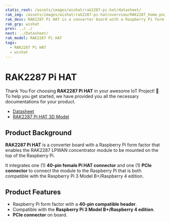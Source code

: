 ```yaml
---
static_root: /assets/images/wishat/rak2287-pi-hat/datasheet/
rak_img: /assets/images/wishat/rak2287-pi-hat/overview/RAK2287_home.png
rak_desc: RAK2287 Pi HAT is a converter board with a Raspberry Pi form factor with a 40-pin compatible header that enables the RAK2287 LPWAN concentrator module to be mounted on the top of the Raspberry Pi.
rak_grp: wishat
prev: ../../
next: ../Datasheet/
rak_model: RAK2287 Pi HAT
tags:
  - RAK2287 Pi HAT
  - wishat
---
```


# RAK2287 Pi HAT
Thank You For choosing **RAK2287 Pi HAT** in your awesome IoT Project! 🎉 To help you get started, we have provided you all the necessary documentations for your product.

* [Datasheet](../Datasheet/)
* [RAK2287 Pi HAT 3D Model](https://downloads.rakwireless.com/3D_File/WisHat/PWB-RAK2287_PI_HAT.stp)


<!-- <rk-img
  :src="`${$frontmatter.static_root}/1.rak2287-pi-hat.png`"
  width="75%"
  caption="RAK2287 Pi HAT"
/> -->

## Product Background

**RAK2287 Pi HAT** is a converter board with a Raspberry Pi form factor that enables the RAK2287 LPWAN concentrator module to be mounted on the top of the Raspberry Pi. 

It integrates one (1) **40-pin female Pi HAT connector** and one (1) **PCIe connector** to connect the module to the Raspberry Pi that is both compatible with the Raspberry Pi 3 Model B+/Raspberry 4 edition.

<!-- <rk-btn
  src="/Product-Categories/WisHat/RAK2287-Pi-HAT/Datasheet/"
  label="Get Started with RAK2287  Pi HAT"
/> -->

## Product Features

- Raspberry Pi form factor with a **40-pin compatible header**.
- Compatible with the **Raspberry Pi 3 Model B+/Raspberry 4 edition**.
- **PCIe connector** on board.

